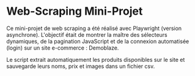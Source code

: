 # Web-Scraping Mini-Projet

Ce mini-projet de web scraping a été réalisé avec Playwright (version asynchrone). L'objectif était de montrer la maître des sélecteurs dynamiques, de la pagination JavaScript et de la connexion automatisée (login) sur un site e-commerce : Demoblaze.

Le script extrait automatiquement les produits disponibles sur le site et sauvegarde leurs noms, prix et images dans un fichier csv.
